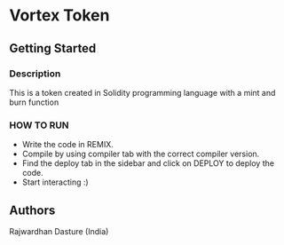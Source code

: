 # Vortex Token

## Getting Started
### Description
This is a token created in Solidity programming language with a mint and burn function 
### HOW TO RUN
- Write the code in REMIX.
- Compile by using compiler tab with the correct compiler version.
- Find the deploy tab in the sidebar and click on DEPLOY to deploy the code.
- Start interacting :)

## Authors
Rajwardhan Dasture
(India)
